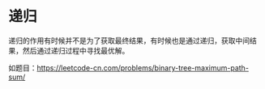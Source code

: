 # 递归

递归的作用有时候并不是为了获取最终结果，有时候也是通过递归，获取中间结果，然后通过递归过程中寻找最优解。

如题目：https://leetcode-cn.com/problems/binary-tree-maximum-path-sum/

